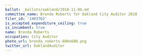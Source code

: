 ```yaml
---
ballot: _ballots/oakland/2018-11-06.md
committee_name: Brenda Roberts for Oakland City Auditor 2018
filer_id: '1403762'
is_accepted_expenditure_ceiling: true
is_incumbent: true
name: Brenda Roberts
occupation: City Auditor
photo_url: brenda_roberts-600x600.png
twitter_url: OaklandAuditor
---
```


